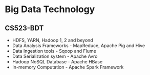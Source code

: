 # Big Data Technology
## CS523-BDT

- HDFS, YARN, Hadoop 1, 2 and beyond
- Data Analysis Frameworks - MapReduce, Apache Pig and Hive
- Data Ingestion tools - Sqoop and Flume
- Data Serialization system - Apache Avro
- Hadoop NoSQL Database - Apache HBase
- In-memory Computation - Apache Spark Framework